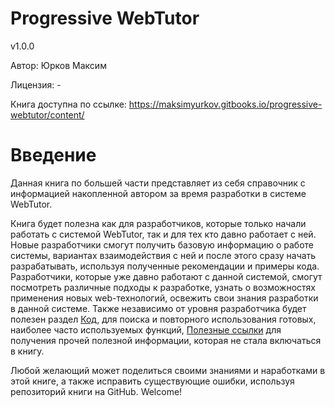 # Progressive WebTutor

v1.0.0 

Автор: Юрков Максим

Лицензия: -

Книга доступна по ссылке: https://maksimyurkov.gitbooks.io/progressive-webtutor/content/

# Введение

Данная книга по большей части представляет из себя справочник с информацией накопленной автором за время разработки в системе WebTutor.

Книга будет полезна как для разработчиков, которые только начали работать с системой WebTutor, так и для тех кто давно работает с ней. Новые разработчики смогут получить базовую информацию о работе системы, вариантах взаимодействия с ней и после этого сразу начать разрабатывать, используя полученные рекомендации и примеры кода. Разработчики, которые уже давно работают с данной системой, смогут посмотреть различные подходы к разработке, узнать о возможностях применения новых web-технологий, освежить свои знания разработки в данной системе. Также независимо от уровня разработчика будет полезен раздел [Код](chapters/chapter4.md), для поиска и повторного использования готовых, наиболее часто используемых функций, [Полезные ссылки](chapters/chapter7.md) для получения прочей полезной информации, которая не стала включаться в книгу.

Любой желающий может поделиться своими знаниями и наработками в этой книге, а также исправить существующие ошибки, используя репозиторий книги на GitHub. Welcome!
